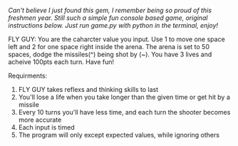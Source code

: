 *Can't believe I just found this gem, I remember being so proud of this freshmen year.*
*Still such a simple fun console based game, original instructions below.*
*Just run game.py with python in the terminal, enjoy!*

FLY GUY:
You are the caharcter value you input. 
Use 1 to move one space left and 2 for one space right inside the arena.
The arena is set to 50 spaces, dodge the missiles(^) being shot by (~).
You have 3 lives and acheive 100pts each turn.
Have fun!

Requirments:
1. FLY GUY takes reflexs and thinking skills to last
2. You'll lose a life when you take longer than the given time or get hit by a missile
3. Every 10 turns you'll have less time, and each turn the shooter becomes more accurate 
4. Each input is timed
5. The program will only except expected values, while ignoring others
